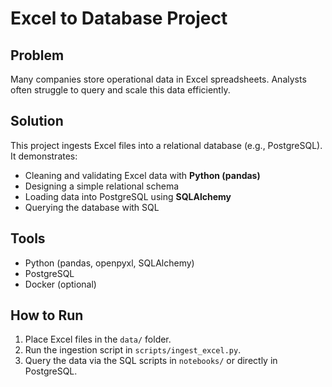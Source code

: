 # Excel to Database Project

## Problem
Many companies store operational data in Excel spreadsheets. Analysts often struggle to query and scale this data efficiently.

## Solution
This project ingests Excel files into a relational database (e.g., PostgreSQL).  
It demonstrates:
- Cleaning and validating Excel data with **Python (pandas)**
- Designing a simple relational schema
- Loading data into PostgreSQL using **SQLAlchemy**
- Querying the database with SQL

## Tools
- Python (pandas, openpyxl, SQLAlchemy)
- PostgreSQL
- Docker (optional)

## How to Run
1. Place Excel files in the `data/` folder.
2. Run the ingestion script in `scripts/ingest_excel.py`.
3. Query the data via the SQL scripts in `notebooks/` or directly in PostgreSQL.
